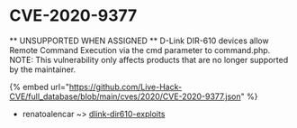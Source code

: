# CVE-2020-9377

** UNSUPPORTED WHEN ASSIGNED ** D-Link DIR-610 devices allow Remote Command Execution via the cmd parameter to command.php. NOTE: This vulnerability only affects products that are no longer supported by the maintainer.

{% embed url="https://github.com/Live-Hack-CVE/full_database/blob/main/cves/2020/CVE-2020-9377.json" %}


* renatoalencar ~> [dlink-dir610-exploits](https://zeste.alice-snow.ru/2020/database/cve-2020-9377/dlink-dir610-exploits-renatoalencar)